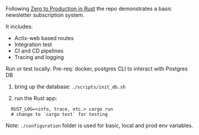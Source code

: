 Following [Zero to Production in Rust](https://www.zero2prod.com/index.html?country_code=CA) the repo demonstrates a basic newsletter subscription system.

It includes:
-  Actix-web based routes
-  Integration test
-  CI and CD pipelines
-  Tracing and logging


Run or test locally:
Pre-req: docker, postgres CLI to interact with Postgres DB

1. bring up the database:
`./scripts/init_db.sh`

2. run the Rust app:
```
  RUST_LOG=<info, trace, etc.> cargo run
  # change to `cargo test` for testing
```

Note: `./configuration` folder is used for basic, local and prod env variables.
